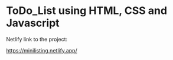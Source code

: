 # ToDo_List using HTML, CSS and Javascript


Netlify link to the project:

https://minilisting.netlify.app/
